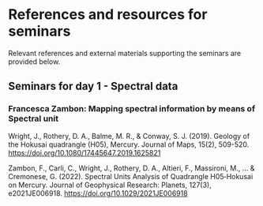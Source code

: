# References and resources for seminars

Relevant references and external materials supporting the seminars are provided below. 

## Seminars for day 1 - Spectral data

### Francesca Zambon: Mapping spectral information by means of Spectral unit

Wright, J., Rothery, D. A., Balme, M. R., & Conway, S. J. (2019). Geology of the Hokusai quadrangle (H05), Mercury. Journal of Maps, 15(2), 509-520. https://doi.org/10.1080/17445647.2019.1625821

Zambon, F., Carli, C., Wright, J., Rothery, D. A., Altieri, F., Massironi, M., ... & Cremonese, G. (2022). Spectral Units Analysis of Quadrangle H05‐Hokusai on Mercury. Journal of Geophysical Research: Planets, 127(3), e2021JE006918. https://doi.org/10.1029/2021JE006918
